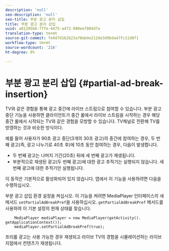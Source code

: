 ```yaml
---
description: 'null'
seo-description: 'null'
seo-title: 부분 광고 분리 삽입
title: 부분 광고 분리 삽입
uuid: a81295b8-77fe-4475-a472-080ee7804d7a
translation-type: tm+mt
source-git-commit: fe9d7d1b2b23a70eb4e212de3d9bda47fc11d8f1
workflow-type: tm+mt
source-wordcount: '216'
ht-degree: 0%

---
```



# 부분 광고 분리 삽입 {#partial-ad-break-insertion}

TV와 같은 경험을 통해 광고 중간에 라이브 스트림으로 참여할 수 있습니다. 부분 광고 중단 기능을 사용하면 클라이언트가 중간 롤에서 라이브 스트림을 시작하는 경우 해당 중간 롤에서 시작되는 TV와 같은 경험을 모방할 수 있습니다. TV채널로 전환해 TV를 방영하는 것과 비슷한 방식이다.

예를 들어 사용자가 90초 광고 중단(3개의 30초 광고)의 중간에 참여하는 경우, 두 번째 광고(즉, 광고 나누기로 40초 후)에 10초 동안 참여하는 경우, 다음이 발생합니다.

* 두 번째 광고는 나머지 기간(20초) 뒤에 세 번째 광고가 재생됩니다.
* 부분적으로 재생된 광고(두 번째 광고)에 대한 광고 추적기는 실행되지 않습니다. 세 번째 광고에 대한 추적기만 실행됩니다.

이 동작은 기본적으로 활성화되어 있지 않습니다. 앱에서 이 기능을 사용하려면 다음을 수행하십시오.

부분 광고 삽입 환경 설정을 켜십시오. 이 기능을 켜려면 MediaPlayer 인터페이스의 새 메서드 `setPartialAdBreakPref`을 사용하십시오. `getPartialAdBreakPref` 메서드를 사용하여 이 기본 설정의 현재 상태를 찾습니다.

```
    MediaPlayer mediaPlayer = new MediaPlayer(getActivity(). getApplicationContext()); 
    mediaPlayer.setPartialAdBreakPref(true);
```

프리롤 광고는 사용 가능한 경우 재생되고 라이브 TV의 경험을 시뮬레이션하는 라이브 지점에서 컨텐츠가 재생됩니다.
